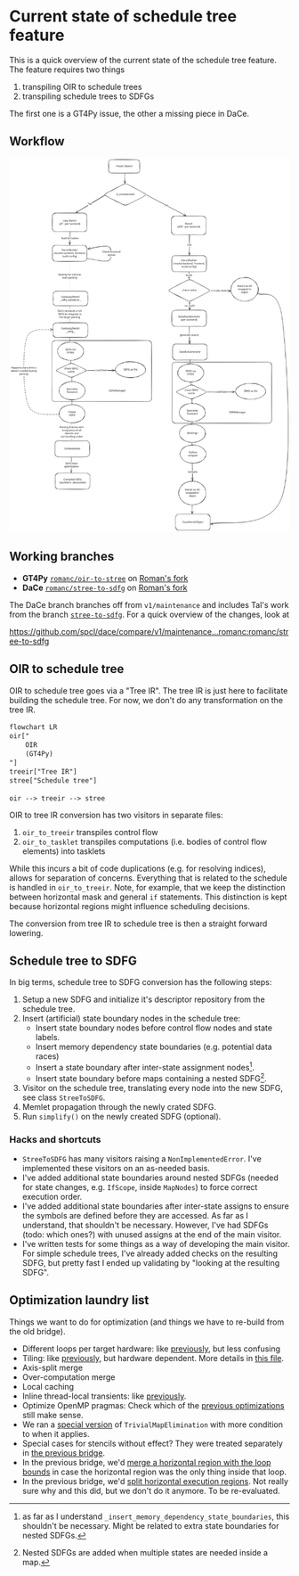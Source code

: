 # Current state of schedule tree feature

This is a quick overview of the current state of the schedule tree feature. The feature requires two things

1. transpiling OIR to schedule trees
2. transpiling schedule trees to SDFGs

The first one is a GT4Py issue, the other a missing piece in DaCe.

## Workflow

![Workflow diagram](./images/stree_workflow.excalidraw.svg)

## Working branches

- **GT4Py** [`romanc/oir-to-stree`](https://github.com/romanc/gt4py/tree/oir-to-stree) on [Roman's fork](https://github.com/romanc/dace)
- **DaCe** [`romanc/stree-to-sdfg`](https://github.com/romanc/dace/tree/romanc/stree-to-sdfg) on [Roman's fork](https://github.com/romanc/dace)

The DaCe branch branches off from `v1/maintenance` and includes Tal's work from the branch [`stree-to-sdfg`](https://github.com/spcl/dace/tree/stree-to-sdfg). For a quick overview of the changes, look at

<https://github.com/spcl/dace/compare/v1/maintenance...romanc:romanc/stree-to-sdfg>

## OIR to schedule tree

OIR to schedule tree goes via a "Tree IR". The tree IR is just here to facilitate building the schedule tree. For now, we don't do any transformation on the tree IR.

```mermaid
flowchart LR
oir["
    OIR
    (GT4Py)
"]
treeir["Tree IR"]
stree["Schedule tree"]

oir --> treeir --> stree
```

OIR to tree IR conversion has two visitors in separate files:

1. `oir_to_treeir` transpiles control flow
2. `oir_to_tasklet` transpiles computations (i.e. bodies of control flow elements) into tasklets

While this incurs a bit of code duplications (e.g. for resolving indices), allows for separation of concerns. Everything that is related to the schedule is handled in `oir_to_treeir`. Note, for example, that we keep the distinction between horizontal mask and general `if` statements. This distinction is kept because horizontal regions might influence scheduling decisions.

The conversion from tree IR to schedule tree is then a straight forward lowering.

## Schedule tree to SDFG

In big terms, schedule tree to SDFG conversion has the following steps:

1. Setup a new SDFG and initialize it's descriptor repository from the schedule tree.
2. Insert (artificial) state boundary nodes in the schedule tree:
    - Insert state boundary nodes before control flow nodes and state labels.
    - Insert memory dependency state boundaries (e.g. potential data races)
    - Insert a state boundary after inter-state assignment nodes[^1].
    - Insert state boundary before maps containing a nested SDFG[^2].
3. Visitor on the schedule tree, translating every node into the new SDFG, see class `StreeToSDFG`.
4. Memlet propagation through the newly crated SDFG.
5. Run `simplify()` on the newly created SDFG (optional).

### Hacks and shortcuts

- `StreeToSDFG` has many visitors raising a `NonImplementedError`. I've implemented these visitors on an as-needed basis.
- I've added additional state boundaries around nested SDFGs (needed for state changes, e.g. `IfScope`, inside `MapNodes`) to force correct execution order.
- I've added additional state boundaries after inter-state assigns to ensure the symbols are defined before they are accessed. As far as I understand, that shouldn't be necessary. However, I've had SDFGs (todo: which ones?) with unused assigns at the end of the main visitor.
- I've written tests for some things as a way of developing the main visitor. For simple schedule trees, I've already added checks on the resulting SDFG, but pretty fast I ended up validating by "looking at the resulting SDFG".

## Optimization laundry list

Things we want to do for optimization (and things we have to re-build from the old bridge).

- Different loops per target hardware: like [previously](https://github.com/GridTools/gt4py/blob/a2687f9126d1d27e7caaebf629f9e41035766bb5/src/gt4py/cartesian/backend/dace_backend.py#L75-L120), but less confusing
- Tiling: like [previously](https://github.com/GridTools/gt4py/blob/a2687f9126d1d27e7caaebf629f9e41035766bb5/src/gt4py/cartesian/backend/dace_backend.py#L123-L132), but hardware dependent. More details in [this file](https://github.com/GridTools/gt4py/blob/a2687f9126d1d27e7caaebf629f9e41035766bb5/src/gt4py/cartesian/gtc/dace/expansion_specification.py#L237-L240).
- Axis-split merge
- Over-computation merge
- Local caching
- Inline thread-local transients: like [previously](https://github.com/GridTools/gt4py/blob/a2687f9126d1d27e7caaebf629f9e41035766bb5/src/gt4py/cartesian/gtc/dace/transformations.py#L36).
- Optimize OpenMP pragmas: Check which of the [previous optimizations](https://github.com/GridTools/gt4py/blob/a2687f9126d1d27e7caaebf629f9e41035766bb5/src/gt4py/cartesian/backend/dace_backend.py#L162-L182) still make sense.
- We ran a [special version](https://github.com/GridTools/gt4py/blob/a2687f9126d1d27e7caaebf629f9e41035766bb5/src/gt4py/cartesian/gtc/dace/transformations.py#L15-L33) of `TrivialMapElimination` with more condition to when it applies.
- Special cases for stencils without effect? They were treated separately in [the previous bridge](https://github.com/GridTools/gt4py/blob/a2687f9126d1d27e7caaebf629f9e41035766bb5/src/gt4py/cartesian/backend/dace_backend.py#L148-L152).
- In the previous bridge, we'd [merge a horizontal region with the loop bounds](https://github.com/GridTools/gt4py/blob/a2687f9126d1d27e7caaebf629f9e41035766bb5/src/gt4py/cartesian/gtc/dace/expansion/daceir_builder.py#L1042-L1053) in case the horizontal region was the only thing inside that loop.
- In the previous bridge, we'd [split horizontal execution regions](https://github.com/GridTools/gt4py/blob/a2687f9126d1d27e7caaebf629f9e41035766bb5/src/gt4py/cartesian/gtc/dace/expansion/expansion.py#L149). Not really sure why and this did, but we don't do it anymore. To be re-evaluated.

[^1]: as far as I understand `_insert_memory_dependency_state_boundaries`, this shouldn't be necessary. Might be related to extra state boundaries for nested SDFGs.
[^2]: Nested SDFGs are added when multiple states are needed inside a map.
